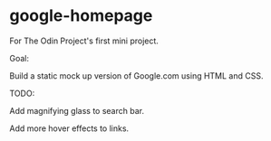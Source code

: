 # google-homepage




For The Odin Project's first mini project.

Goal: 

Build a static mock up version of Google.com using HTML and CSS.

TODO:

Add magnifying glass to search bar.

Add more hover effects to links.



